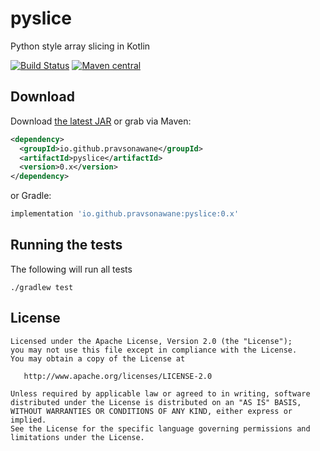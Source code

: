 # pyslice

Python style array slicing in Kotlin

[![Build Status](https://travis-ci.org/PravSonawane/pyslice.svg?branch=master)](https://travis-ci.org/PravSonawane/pyslice)
[![Maven central](https://img.shields.io/maven-central/v/io.github.pravsonawane/pyslice.svg)](https://repo1.maven.org/maven2/io/github/pravsonawane/pyslice/)


## Download

Download [the latest JAR][1] or grab via Maven:
```xml
<dependency>
  <groupId>io.github.pravsonawane</groupId>
  <artifactId>pyslice</artifactId>
  <version>0.x</version>
</dependency>
```
or Gradle:
```groovy
implementation 'io.github.pravsonawane:pyslice:0.x'
```

## Running the tests

The following will run all tests

```
./gradlew test
```


## License

    Licensed under the Apache License, Version 2.0 (the "License");
    you may not use this file except in compliance with the License.
    You may obtain a copy of the License at

       http://www.apache.org/licenses/LICENSE-2.0

    Unless required by applicable law or agreed to in writing, software
    distributed under the License is distributed on an "AS IS" BASIS,
    WITHOUT WARRANTIES OR CONDITIONS OF ANY KIND, either express or implied.
    See the License for the specific language governing permissions and
    limitations under the License.


[1]: https://search.maven.org/remote_content?g=io.github.pravsonawane&a=pyslice&v=LATEST
